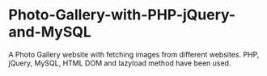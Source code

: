 # Photo-Gallery-with-PHP-jQuery-and-MySQL
A Photo Gallery website with fetching images from different websites.
PHP, jQuery, MySQL, HTML DOM and lazyload method have been used.
